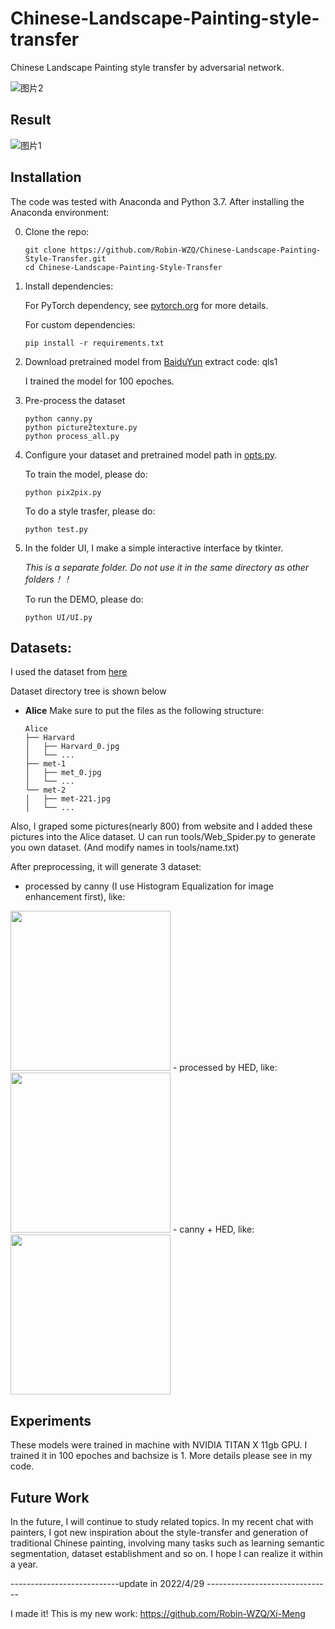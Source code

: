 # Chinese-Landscape-Painting-style-transfer
Chinese Landscape Painting style transfer by adversarial network.


![图片2](https://github.com/Robin-WZQ/Chinese-Landscape-Painting-Generation/blob/main/assets/test.gif)

## Result
![图片1](https://github.com/Robin-WZQ/Chinese-Landscape-Painting-Generation/blob/main/assets/results.jpg)


## Installation
The code was tested with Anaconda and Python 3.7. After installing the Anaconda environment:

0. Clone the repo:
    ```Shell
    git clone https://github.com/Robin-WZQ/Chinese-Landscape-Painting-Style-Transfer.git
    cd Chinese-Landscape-Painting-Style-Transfer
    ```

1. Install dependencies:

    For PyTorch dependency, see [pytorch.org](https://pytorch.org/) for more details.

    For custom dependencies:
    ```Shell
    pip install -r requirements.txt
    ```

2. Download pretrained model from [BaiduYun](https://pan.baidu.com/s/1_wSIMuMBNj4g2BKE0a_Okg) extract code: qls1

    I trained the model for 100 epoches.

3. Pre-process the dataset

    ```Shell
    python canny.py
    python picture2texture.py
    python process_all.py
    ```

4. Configure your dataset and pretrained model path in
[opts.py](https://github.com/Robin-WZQ/Chinese-Landscape-Painting-Style-Transfer/blob/main/opts.py).


    To train the model, please do:
    ```Shell
    python pix2pix.py
    ```
    
    To do a style trasfer, please do:
    ```Shell
    python test.py
    ```
    
5. In the folder UI, I make a simple interactive interface by tkinter. 

    *This is a separate folder. Do not use it in the same directory as other folders！！* 

    To run the DEMO, please do:
    ```Shell
    python UI/UI.py
    ```
    
## Datasets:

I used the dataset from [here](https://github.com/alicex2020/Chinese-Landscape-Painting-Dataset)

Dataset directory tree is shown below

- **Alice**
Make sure to put the files as the following structure:
  ```
  Alice
  ├── Harvard
  │   ├── Harvard_0.jpg
  │   └── ...
  ├── met-1
  │   ├── met_0.jpg
  │   └── ...
  └── met-2
  │   ├── met-221.jpg
  │   └── ...
  ```
Also, I graped some pictures(nearly 800) from website and I added these pictures into the Alice dataset.
U can run tools/Web_Spider.py to generate you own dataset. (And modify names in tools/name.txt)

After preprocessing, it will generate 3 dataset:
- processed by canny (I use Histogram Equalization for image enhancement first), like:

<img src="https://github.com/Robin-WZQ/Chinese-Landscape-Painting-Generation/blob/main/assets/harvard_65_0.jpg" width="256px">
- processed by HED, like:

<img src="https://github.com/Robin-WZQ/Chinese-Landscape-Painting-Generation/blob/main/assets/harvard_65_1.jpg" width="256px">
- canny + HED, like:

<img src="https://github.com/Robin-WZQ/Chinese-Landscape-Painting-Generation/blob/main/assets/harvard_65.jpg" width="256px">

## Experiments
These models were trained in machine with NVIDIA TITAN X 11gb GPU. I trained it in 100 epoches and bachsize is 1. More details please see in my code.

## Future Work
In the future, I will continue to study related topics. In my recent chat with painters, I got new inspiration about the style-transfer and generation of traditional Chinese painting, involving many tasks such as learning semantic segmentation, dataset establishment and so on. I hope I can realize it within a year.

---------------------------update in 2022/4/29 -------------------------------

I made it! This is my new work: https://github.com/Robin-WZQ/Xi-Meng
